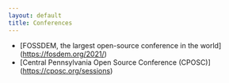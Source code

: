 ```yaml
---
layout: default
title: Conferences
---
```


* [FOSSDEM, the largest open-source conference in the world] (https://fosdem.org/2021/)
* [Central Pennsylvania Open Source Conference (CPOSC)] (https://cposc.org/sessions)


